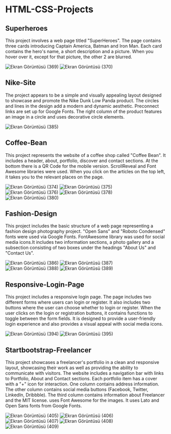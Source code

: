 # HTML-CSS-Projects

## Superheroes
 This project involves a web page titled "SuperHeroes". The page contains three cards introducing Captain America, Batman and Iron Man. Each card contains the hero's name, a short description and a picture. When you hover over it, except for that picture, the other 2 are blurred.
 
![Ekran Görüntüsü (369)](https://github.com/kubraacelik/HTML-CSS-Projects/assets/101054783/d2178cdf-e6ac-40f9-95e3-fdd108720421)
![Ekran Görüntüsü (370)](https://github.com/kubraacelik/HTML-CSS-Projects/assets/101054783/17af360e-1e61-4edf-8387-8a8abda6e04c)

## Nike-Site
The project appears to be a simple and visually appealing layout designed to showcase and promote the Nike Dunk Low Panda product. The circles and lines in the design add a modern and dynamic aesthetic. Preconnect links are set up for Google Fonts. The right column of the product features an image in a circle and uses decorative circle elements.

![Ekran Görüntüsü (385)](https://github.com/kubraacelik/HTML-CSS-Projects/assets/101054783/33e07a41-7b57-4d71-8d44-7b21450dcaa5)

## Coffee-Bean
This project represents the website of a coffee shop called "Coffee Bean". It includes a header, about, portfolio, discover and contact sections. At the bottom there is a QR Code for the mobile version. ScrollReveal and Font Awesome libraries were used. When you click on the articles on the top left, it takes you to the relevant places on the page.

![Ekran Görüntüsü (374)](https://github.com/kubraacelik/HTML-CSS-Projects/assets/101054783/1a890610-c96c-493e-9392-bd40a2461437)
![Ekran Görüntüsü (375)](https://github.com/kubraacelik/HTML-CSS-Projects/assets/101054783/676619bb-24f4-4b30-8ee7-1f2829606a0d)
![Ekran Görüntüsü (376)](https://github.com/kubraacelik/HTML-CSS-Projects/assets/101054783/811b36a0-d2ed-4b6b-90b6-d1757955e096)
![Ekran Görüntüsü (378)](https://github.com/kubraacelik/HTML-CSS-Projects/assets/101054783/14e3716a-5c48-45be-8d71-2ce9aca6a72d)
![Ekran Görüntüsü (380)](https://github.com/kubraacelik/HTML-CSS-Projects/assets/101054783/701b3b34-02c5-4bc8-99b4-af60a6418b02)

## Fashion-Design
This project includes the basic structure of a web page representing a fashion design photography project. "Open Sans" and "Roboto Condensed" fonts were used via Google Fonts. FontAwesome library was used for social media icons.It includes two information sections, a photo gallery and a subsection consisting of two boxes under the headings "About Us" and "Contact Us".

![Ekran Görüntüsü (386)](https://github.com/kubraacelik/HTML-CSS-Projects/assets/101054783/6e58268a-cd2a-4ea4-ba7e-9455b9fe4a39)
![Ekran Görüntüsü (387)](https://github.com/kubraacelik/HTML-CSS-Projects/assets/101054783/e091807a-1aac-4d39-ba34-713afed9548a)
![Ekran Görüntüsü (388)](https://github.com/kubraacelik/HTML-CSS-Projects/assets/101054783/7fd59ecd-67d1-42e3-bbb8-932063f3b4e4)
![Ekran Görüntüsü (389)](https://github.com/kubraacelik/HTML-CSS-Projects/assets/101054783/0a9d6e13-8866-481e-ab81-6c7b35200a2b)

## Responsive-Login-Page
 This project includes a responsive login page. The page includes two different forms where users can login or register. It also includes two buttons where the user can choose whether to login or register.  When the user clicks on the login or registration buttons, it contains functions to toggle between the form fields. It is designed to provide a user-friendly login experience and also provides a visual appeal with social media icons.  

![Ekran Görüntüsü (394)](https://github.com/kubraacelik/HTML-CSS-Projects/assets/101054783/8ba62827-7a31-4d00-aea0-c09d0f036869)
![Ekran Görüntüsü (395)](https://github.com/kubraacelik/HTML-CSS-Projects/assets/101054783/11673c20-e2e6-46a6-b8a1-b4d00848dc57)

## Startbootstrap-Freelancer
This project showcases a freelancer's portfolio in a clean and responsive layout, showcasing their work as well as providing the ability to communicate with visitors. The website includes a navigation bar with links to Portfolio, About and Contact sections. Each portfolio item has a cover with a "+" icon for interaction. One column contains address information. The other column contains social media buttons (Facebook, Twitter, LinkedIn, Dribbble). The third column contains information about Freelancer and the MIT license. uses Font Awesome for the images. It uses Lato and Open Sans fonts from Google Fonts.

![Ekran Görüntüsü (405)](https://github.com/kubraacelik/HTML-CSS-Projects/assets/101054783/bbcc61fd-ee11-4f78-a6d7-be96eddb6b79)
![Ekran Görüntüsü (406)](https://github.com/kubraacelik/HTML-CSS-Projects/assets/101054783/dc75338d-07a6-4b77-afe6-534305dfef56)
![Ekran Görüntüsü (407)](https://github.com/kubraacelik/HTML-CSS-Projects/assets/101054783/f1dba79d-48b1-4106-8717-dc51741a436f)
![Ekran Görüntüsü (408)](https://github.com/kubraacelik/HTML-CSS-Projects/assets/101054783/2dcdba7d-a573-43c3-afee-0f947c2c03e1)
![Ekran Görüntüsü (409)](https://github.com/kubraacelik/HTML-CSS-Projects/assets/101054783/49c30e6d-4b67-4c8f-af8b-92ede28bb14a)

